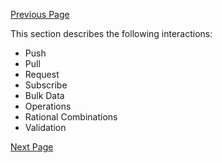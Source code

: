 [Previous Page](HRex_Profiles.html)

This section describes the following interactions:

* Push
* Pull
* Request
* Subscribe
* Bulk Data
* Operations
* Rational Combinations
* Validation


[Next Page](Push_(POST_and_PUT).html)